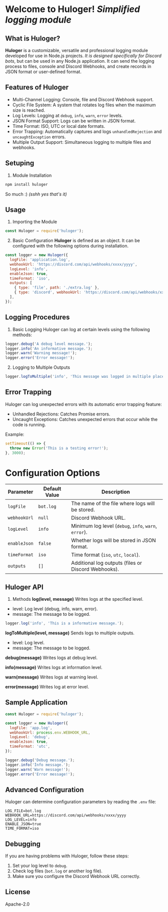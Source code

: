 # Welcome to Huloger! *Simplified logging module*

## What is **Huloger**?
**Huloger** is a customizable, versatile and professional logging module developed for use in Node.js projects. *It is designed specifically for Discord bots*, but can be used in any Node.js application. It can send the logging process to files, console and Discord Webhooks, and create records in JSON format or user-defined format.

## Features of Huloger
- Multi-Channel Logging: Console, file and Discord Webhook support.
- Cyclic File System: A system that rotates log files when the maximum size is reached.
- Log Levels: Logging at `debug`, `info`, `warn`, `error` levels.
- JSON Format Support: Logs can be written in JSON format.
- Time Format: ISO, UTC or local date formats.
- Error Trapping: Automatically captures and logs `unhandledRejection` and `uncaughtException` errors.
- Multiple Output Support: Simultaneous logging to multiple files and webhooks.

## Setuping

1. Module Installation
```bash
npm install huloger
```
So much :) *(sshh yes that's it)*

## Usage
1. Importing the Module
```js
const Huloger = require('huloger');
```

2. Basic Configuration
**Huloger** is defined as an object. It can be configured with the following options during installation.
```js
const logger = new Huloger({
  logFile: 'application.log',                                                      // Log File Name
  webhookUrl: 'https://discord.com/api/webhooks/xxxx/yyyy',                        // Discord Webhook URL
  logLevel: 'info',                                                                // Minimum log level
  enableJson: true,                                                                // Writing logs in JSON format
  timeFormat: 'iso',                                                               // Time format: 'iso', 'utc', 'local'
  outputs: [
    { type: 'file', path: './extra.log' },                                         // Additional file output
    { type: 'discord', webhookUrl: 'https://discord.com/api/webhooks/xxxx/yyyy' }, // Additional Discord Webhook output
  ],
});
```

## Logging Procedures
1. Basic Logging
Huloger can log at certain levels using the following methods:
```js
logger.debug('A debug level message.');
logger.info('An informative message.');
logger.warn('Warning message!');
logger.error('Error message!');
```

2. Logging to Multiple Outputs
```js
logger.logToMultiple('info', 'This message was logged in multiple places.');
```

## Error Trapping
Huloger can log unexpected errors with its automatic error trapping feature:

- Unhandled Rejections: Catches Promise errors.
- Uncaught Exceptions: Catches unexpected errors that occur while the code is running.

Example:
```js
setTimeout(() => {
  throw new Error('This is a testing error!');
}, 3000);
```

# Configuration Options
| Parameter      | Default Value   | Description                                                  |
|----------------|-----------------|--------------------------------------------------------------|
| `logFile`      | `bot.log`       | The name of the file where logs will be stored.              |
| `webhookUrl`   | `null`          | Discord Webhook URL.                                         |
| `logLevel`     | `info`          | Minimum log level (`debug`, `info`, `warn`, `error`).        |
| `enableJson`   | `false`         | Whether logs will be stored in JSON format.                 |
| `timeFormat`   | `iso`           | Time format (`iso`, `utc`, `local`).                        |
| `outputs`      | `[]`            | Additional log outputs (files or Discord Webhooks).         |

## Huloger API
1. Methods
**log(level, message)**
Writes logs at the specified level.
- level: Log level (debug, info, warn, error).
- message: The message to be logged.
```js
logger.log('info', 'This is a informative message.');
```

**logToMultiple(level, message)**
Sends logs to multiple outputs.
- level: Log level.
- message: The message to be logged.

**debug(message)**
Writes logs at debug level.

**info(message)**
Writes logs at information level.

**warn(message)**
Writes logs at warning level.

**error(message)**
Writes log at error level.

## Sample Application
```js
const Huloger = require('huloger');

const logger = new Huloger({
  logFile: 'app.log',
  webhookUrl: process.env.WEBHOOK_URL,
  logLevel: 'debug',
  enableJson: true,
  timeFormat: 'utc',
});

logger.debug('Debug message.');
logger.info('İnfo message.');
logger.warn('Warn message!');
logger.error('Error message!');
```

## Advanced Configuration
Huloger can determine configuration parameters by reading the `.env` file:
```dotenv
LOG_FILE=bot.log
WEBHOOK_URL=https://discord.com/api/webhooks/xxxx/yyyy
LOG_LEVEL=info
ENABLE_JSON=true
TIME_FORMAT=iso
```

## Debugging

If you are having problems with Huloger, follow these steps:

1. Set your log level to `debug`.
2. Check log files (`bot.log` or another log file).
3. Make sure you configure the Discord Webhook URL correctly.

## License
Apache-2.0
